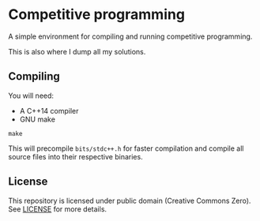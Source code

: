 # Competitive programming

A simple environment for compiling and running competitive programming.

This is also where I dump all my solutions.

## Compiling

You will need:
- A C++14 compiler
- GNU make

```
make
```

This will precompile `bits/stdc++.h` for faster compilation and compile all
source files into their respective binaries.

## License

This repository is licensed under public domain (Creative Commons Zero). See
[LICENSE](LICENSE) for more details.
